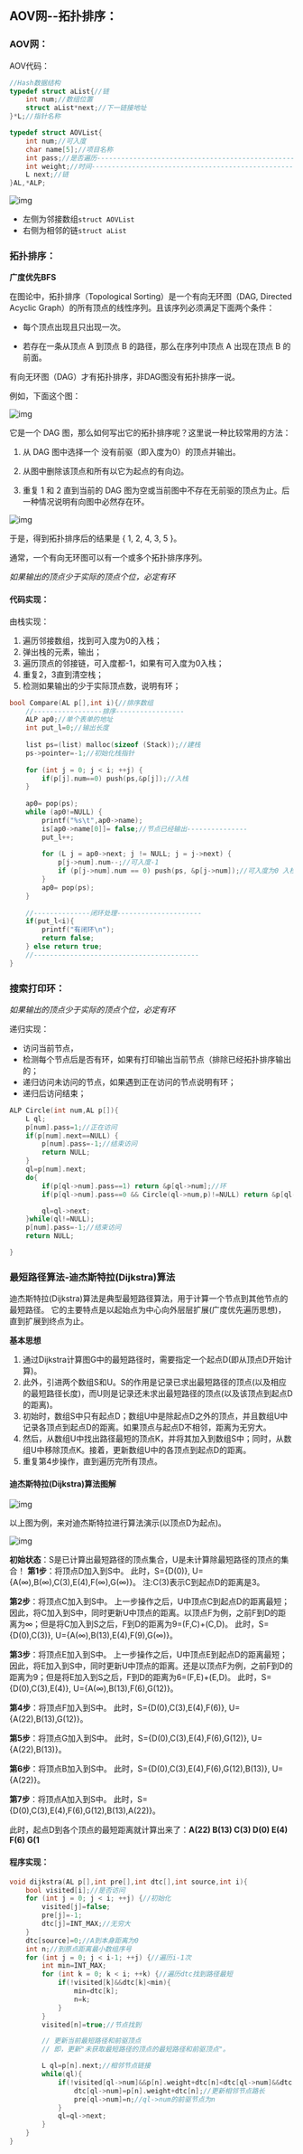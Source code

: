 ## AOV网--拓扑排序：

### AOV网：

AOV代码：

```c
//Hash数据结构
typedef struct aList{//链
    int num;//数组位置
    struct aList*next;//下一链接地址
}*L;//指针名称

typedef struct AOVList{
    int num;//可入度
    char name[5];//项目名称
    int pass;//是否遍历--------------------------------------------------------
    int weight;//时间----------------------------------------------------------------------------------------------------
    L next;//链
}AL,*ALP;
```

![img](https://pic4.zhimg.com/80/v2-6a9542b1a3fb99a6e2726f0c3457e387_1440w.webp)

- 左侧为邻接数组`struct AOVList`
- 右侧为相邻的链`struct aList`



### 拓扑排序：

**广度优先BFS**

在图论中，拓扑排序（Topological Sorting）是一个有向无环图（DAG, Directed Acyclic Graph）的所有顶点的线性序列。且该序列必须满足下面两个条件：

- 每个顶点出现且只出现一次。

- 若存在一条从顶点 A 到顶点 B 的路径，那么在序列中顶点 A 出现在顶点 B 的前面。

有向无环图（DAG）才有拓扑排序，非DAG图没有拓扑排序一说。

例如，下面这个图：

![img](https://img-blog.csdn.net/20150507001028284)

它是一个 DAG 图，那么如何写出它的拓扑排序呢？这里说一种比较常用的方法：

1. 从 DAG 图中选择一个 没有前驱（即入度为0）的顶点并输出。

2. 从图中删除该顶点和所有以它为起点的有向边。
3. 重复 1 和 2 直到当前的 DAG 图为空或当前图中不存在无前驱的顶点为止。后一种情况说明有向图中必然存在环。

![img](https://img-blog.csdn.net/20150507001759702)

于是，得到拓扑排序后的结果是 { 1, 2, 4, 3, 5 }。

通常，一个有向无环图可以有一个或多个拓扑排序序列。

*如果输出的顶点少于实际的顶点个位，必定有环*



#### 代码实现：

由栈实现：

1. 遍历邻接数组，找到可入度为0的入栈；
2. 弹出栈的元素，输出；
3. 遍历顶点的邻接链，可入度都-1，如果有可入度为0入栈；
4. 重复2，3直到清空栈；
5. 检测如果输出的少于实际顶点数，说明有环；



```c
bool Compare(AL p[],int i){//排序数组 
    //-----------------排序-----------------
    ALP ap0;//单个表单的地址
    int put_l=0;//输出长度
    
    list ps=(list) malloc(sizeof (Stack));//建栈
    ps->pointer=-1;//初始化栈指针
    
    for (int j = 0; j < i; ++j) {
        if(p[j].num==0) push(ps,&p[j]);//入栈
    }
    
    ap0= pop(ps);
    while (ap0!=NULL) {
        printf("%s\t",ap0->name);
        is[ap0->name[0]]= false;//节点已经输出---------------
        put_l++;
        
        for (L j = ap0->next; j != NULL; j = j->next) {
            p[j->num].num--;//可入度-1
            if (p[j->num].num == 0) push(ps, &p[j->num]);//可入度为0 入栈
        }
        ap0= pop(ps);
    }
    
    //--------------闭环处理---------------------
    if(put_l<i){
        printf("有闭环\n");
        return false;
    } else return true;
    //-----------------------------------------
}
```





### 搜索打印环：

*如果输出的顶点少于实际的顶点个位，必定有环*

递归实现：

- 访问当前节点，
- 检测每个节点后是否有环，如果有打印输出当前节点（排除已经拓扑排序输出的；
- 递归访问未访问的节点，如果遇到正在访问的节点说明有环；
- 递归后访问结束；



```c
ALP Circle(int num,AL p[]){
    L ql;
    p[num].pass=1;//正在访问
    if(p[num].next==NULL) {
        p[num].pass=-1;//结束访问
        return NULL;
    }
    ql=p[num].next;
    do{
        if(p[ql->num].pass==1) return &p[ql->num];//环
        if(p[ql->num].pass==0 && Circle(ql->num,p)!=NULL) return &p[ql->num];//环

        ql=ql->next;
    }while(ql!=NULL);
    p[num].pass=-1;//结束访问
    return NULL;

}
```





### **最短路径算法-迪杰斯特拉(Dijkstra)算法**

迪杰斯特拉(Dijkstra)算法是典型最短路径算法，用于计算一个节点到其他节点的最短路径。
它的主要特点是以起始点为中心向外层层扩展(广度优先遍历思想)，直到扩展到终点为止。


**基本思想**

1. 通过Dijkstra计算图G中的最短路径时，需要指定一个起点D(即从顶点D开始计算)。
2. 此外，引进两个数组S和U。S的作用是记录已求出最短路径的顶点(以及相应的最短路径长度)，而U则是记录还未求出最短路径的顶点(以及该顶点到起点D的距离)。
3. 初始时，数组S中只有起点D；数组U中是除起点D之外的顶点，并且数组U中记录各顶点到起点D的距离。如果顶点与起点D不相邻，距离为无穷大。
4. 然后，从数组U中找出路径最短的顶点K，并将其加入到数组S中；同时，从数组U中移除顶点K。接着，更新数组U中的各顶点到起点D的距离。
5. 重复第4步操作，直到遍历完所有顶点。

#### **迪杰斯特拉(Dijkstra)算法图解**



![img](assets/v2-cdd360483874245e65eb96c8374b598c_1440w.webp)



以上图为例，来对迪杰斯特拉进行算法演示(以顶点D为起点)。

![img](assets/v2-d29190c3a51249cbbc0be5ed8ebb7c13_1440w.webp)



**初始状态**：S是已计算出最短路径的顶点集合，U是未计算除最短路径的顶点的集合！
**第1步**：将顶点D加入到S中。
此时，S={D(0)}, U={A(∞),B(∞),C(3),E(4),F(∞),G(∞)}。 注:C(3)表示C到起点D的距离是3。

**第2步**：将顶点C加入到S中。
上一步操作之后，U中顶点C到起点D的距离最短；因此，将C加入到S中，同时更新U中顶点的距离。以顶点F为例，之前F到D的距离为∞；但是将C加入到S之后，F到D的距离为9=(F,C)+(C,D)。
此时，S={D(0),C(3)}, U={A(∞),B(13),E(4),F(9),G(∞)}。

**第3步**：将顶点E加入到S中。
上一步操作之后，U中顶点E到起点D的距离最短；因此，将E加入到S中，同时更新U中顶点的距离。还是以顶点F为例，之前F到D的距离为9；但是将E加入到S之后，F到D的距离为6=(F,E)+(E,D)。
此时，S={D(0),C(3),E(4)}, U={A(∞),B(13),F(6),G(12)}。

**第4步**：将顶点F加入到S中。
此时，S={D(0),C(3),E(4),F(6)}, U={A(22),B(13),G(12)}。

**第5步**：将顶点G加入到S中。
此时，S={D(0),C(3),E(4),F(6),G(12)}, U={A(22),B(13)}。

**第6步**：将顶点B加入到S中。
此时，S={D(0),C(3),E(4),F(6),G(12),B(13)}, U={A(22)}。

**第7步**：将顶点A加入到S中。
此时，S={D(0),C(3),E(4),F(6),G(12),B(13),A(22)}。

此时，起点D到各个顶点的最短距离就计算出来了：**A(22) B(13) C(3) D(0) E(4) F(6) G(1**

#### 程序实现：

```c
void dijkstra(AL p[],int pre[],int dtc[],int source,int i){
    bool visited[i];//是否访问
    for (int j = 0; j < i; ++j) {//初始化
        visited[j]=false;
        pre[j]=-1;
        dtc[j]=INT_MAX;//无穷大
    }
    dtc[source]=0;//A到本身距离为0
    int n;//到原点距离最小数组序号
    for (int j = 0; j < i-1; ++j) {//遍历i-1次
        int min=INT_MAX;
        for (int k = 0; k < i; ++k) {//遍历dtc找到路径最短
            if(!visited[k]&&dtc[k]<min){
                min=dtc[k];
                n=k;
            }
        }
        visited[n]=true;//节点找到

        // 更新当前最短路径和前驱顶点
        // 即，更新"未获取最短路径的顶点的最短路径和前驱顶点"。

        L ql=p[n].next;//相邻节点链接
        while(ql){
            if(!visited[ql->num]&&p[n].weight+dtc[n]<dtc[ql->num]&&dtc[n]!=INT_MAX){
                dtc[ql->num]=p[n].weight+dtc[n];//更新相邻节点路长
                pre[ql->num]=n;//ql->num的前驱节点为n
            }
            ql=ql->next;
        }
    }
}

```

